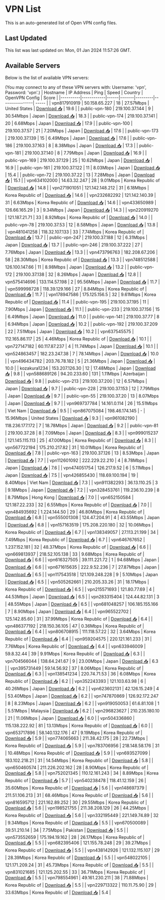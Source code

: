 # VPN List

This is an auto-generated list of Open VPN config files.

## Last Updated

This list was last updated on: Mon, 01 Jan 2024 11:57:26 GMT.

## Available Servers

Below is the list of available VPN servers:

(You may connect to any of these VPN servers with: Username: 'vpn', Password: 'vpn'.)
| Hostname | IP Address | Ping | Speed | Country | OpenVPN Config | Score |
|----------|------------|------|-------|---------|----------------| ----- |
| vpn817910919 | 50.158.65.227 | 18 | 27.57Mbps | United States | [Download 📥](./configs/server_0_US.ovpn) | 19.6 |
| public-vpn-180 | 219.100.37.144 | 9 | 30.54Mbps | Japan | [Download 📥](./configs/server_1_JP.ovpn) | 18.3 |
| public-vpn-174 | 219.100.37.141 | 20 | 6.68Mbps | Japan | [Download 📥](./configs/server_2_JP.ovpn) | 17.9 |
| public-vpn-100 | 219.100.37.57 | 21 | 7.20Mbps | Japan | [Download 📥](./configs/server_3_JP.ovpn) | 17.6 |
| public-vpn-173 | 219.100.37.139 | 15 | 6.49Mbps | Japan | [Download 📥](./configs/server_4_JP.ovpn) | 17.6 |
| public-vpn-186 | 219.100.37.163 | 8 | 8.38Mbps | Japan | [Download 📥](./configs/server_5_JP.ovpn) | 17.3 |
| public-vpn-181 | 219.100.37.140 | 8 | 7.79Mbps | Japan | [Download 📥](./configs/server_6_JP.ovpn) | 16.9 |
| public-vpn-169 | 219.100.37.129 | 25 | 10.62Mbps | Japan | [Download 📥](./configs/server_7_JP.ovpn) | 16.9 |
| public-vpn-161 | 219.100.37.122 | 11 | 8.03Mbps | Japan | [Download 📥](./configs/server_8_JP.ovpn) | 15.4 |
| public-vpn-72 | 219.100.37.22 | 13 | 7.28Mbps | Japan | [Download 📥](./configs/server_9_JP.ovpn) | 15.1 |
| vpn634102000 | 14.63.32.247 | 28 | 9.01Mbps | Korea Republic of | [Download 📥](./configs/server_10_KR.ovpn) | 14.8 |
| vpn271901051 | 121.142.148.212 | 31 | 6.18Mbps | Korea Republic of | [Download 📥](./configs/server_11_KR.ovpn) | 14.6 |
| vpn232682292 | 121.142.140.39 | 31 | 6.63Mbps | Korea Republic of | [Download 📥](./configs/server_12_KR.ovpn) | 14.6 |
| vpn433650989 | 126.66.165.29 | 3 | 9.34Mbps | Japan | [Download 📥](./configs/server_13_JP.ovpn) | 14.3 |
| vpn220919270 | 121.187.21.71 | 33 | 8.92Mbps | Korea Republic of | [Download 📥](./configs/server_14_KR.ovpn) | 14.0 |
| public-vpn-78 | 219.100.37.53 | 12 | 8.58Mbps | Japan | [Download 📥](./configs/server_15_JP.ovpn) | 13.8 |
| vpn481041258 | 118.32.107.133 | 33 | 7.74Mbps | Korea Republic of | [Download 📥](./configs/server_16_KR.ovpn) | 13.7 |
| public-vpn-247 | 219.100.37.188 | 12 | 6.31Mbps | Japan | [Download 📥](./configs/server_17_JP.ovpn) | 13.7 |
| public-vpn-246 | 219.100.37.222 | 27 | 7.76Mbps | Japan | [Download 📥](./configs/server_18_JP.ovpn) | 13.3 |
| vpn473796763 | 182.208.67.206 | 58 | 28.30Mbps | Korea Republic of | [Download 📥](./configs/server_19_KR.ovpn) | 13.3 |
| vpn748512588 | 126.100.147.66 | 11 | 8.98Mbps | Japan | [Download 📥](./configs/server_20_JP.ovpn) | 13.2 |
| public-vpn-172 | 219.100.37.138 | 32 | 8.26Mbps | Japan | [Download 📥](./configs/server_21_JP.ovpn) | 12.8 |
| vpn575414696 | 133.114.57.198 | 2 | 95.56Mbps | Japan | [Download 📥](./configs/server_22_JP.ovpn) | 11.7 |
| vpn599998728 | 118.39.129.166 | 27 | 8.84Mbps | Korea Republic of | [Download 📥](./configs/server_23_KR.ovpn) | 11.7 |
| vpn178947586 | 175.125.156.5 | 32 | 9.61Mbps | Korea Republic of | [Download 📥](./configs/server_24_KR.ovpn) | 11.4 |
| public-vpn-195 | 219.100.37.195 | 11 | 7.90Mbps | Japan | [Download 📥](./configs/server_25_JP.ovpn) | 11.1 |
| public-vpn-233 | 219.100.37.156 | 15 | 6.49Mbps | Japan | [Download 📥](./configs/server_26_JP.ovpn) | 11.0 |
| public-vpn-141 | 219.100.37.77 | 8 | 6.94Mbps | Japan | [Download 📥](./configs/server_27_JP.ovpn) | 10.2 |
| public-vpn-192 | 219.100.37.209 | 22 | 7.51Mbps | Japan | [Download 📥](./configs/server_28_JP.ovpn) | 10.2 |
| vpn637545575 | 112.165.86.117 | 25 | 4.46Mbps | Korea Republic of | [Download 📥](./configs/server_29_KR.ovpn) | 10.1 |
| vpn727147182 | 60.117.87.237 | 4 | 11.74Mbps | Japan | [Download 📥](./configs/server_30_JP.ovpn) | 10.1 |
| vpn524863457 | 182.23.247.38 | 7 | 78.14Mbps | Japan | [Download 📥](./configs/server_31_JP.ovpn) | 10.0 |
| vpn496434782 | 203.76.78.182 | 5 | 21.36Mbps | Japan | [Download 📥](./configs/server_32_JP.ovpn) | 10.0 |
| kozakura1234 | 153.207.126.30 | 12 | 17.48Mbps | Japan | [Download 📥](./configs/server_33_JP.ovpn) | 9.8 |
| vpn588689126 | 94.20.233.60 | 131 | 1.11Mbps | Azerbaijan | [Download 📥](./configs/server_34_AZ.ovpn) | 9.8 |
| public-vpn-213 | 219.100.37.200 | 12 | 6.57Mbps | Japan | [Download 📥](./configs/server_35_JP.ovpn) | 9.7 |
| public-vpn-228 | 219.100.37.153 | 12 | 7.79Mbps | Japan | [Download 📥](./configs/server_36_JP.ovpn) | 9.7 |
| public-vpn-55 | 219.100.37.20 | 13 | 8.07Mbps | Japan | [Download 📥](./configs/server_37_JP.ovpn) | 9.7 |
| vpn969737784 | 14.161.0.114 | 26 | 15.51Mbps | Viet Nam | [Download 📥](./configs/server_38_VN.ovpn) | 9.5 |
| vpn867075084 | 198.46.174.145 | - | 15.96Mbps | United States | [Download 📥](./configs/server_39_US.ovpn) | 9.3 |
| vpn961082190 | 118.236.177.172 | 7 | 18.78Mbps | Japan | [Download 📥](./configs/server_40_JP.ovpn) | 9.2 |
| public-vpn-81 | 219.100.37.28 | 8 | 7.09Mbps | Japan | [Download 📥](./configs/server_41_JP.ovpn) | 8.3 |
| vpn999015237 | 121.145.115.113 | 25 | 47.00Mbps | Korea Republic of | [Download 📥](./configs/server_42_KR.ovpn) | 8.3 |
| vpn567722194 | 175.210.217.82 | 31 | 10.01Mbps | Korea Republic of | [Download 📥](./configs/server_43_KR.ovpn) | 7.8 |
| public-vpn-163 | 219.100.37.126 | 13 | 8.53Mbps | Japan | [Download 📥](./configs/server_44_JP.ovpn) | 7.7 |
| vpn112601092 | 222.229.22.210 | 4 | 8.78Mbps | Japan | [Download 📥](./configs/server_45_JP.ovpn) | 7.6 |
| vpn474051754 | 126.217.9.52 | 6 | 5.11Mbps | Japan | [Download 📥](./configs/server_46_JP.ovpn) | 7.5 |
| vpn426855430 | 118.69.100.194 | 19 | 8.40Mbps | Viet Nam | [Download 📥](./configs/server_47_VN.ovpn) | 7.3 |
| vpn911382293 | 36.13.110.25 | 3 | 9.18Mbps | Japan | [Download 📥](./configs/server_48_JP.ovpn) | 7.2 |
| vpn328453761 | 119.236.10.239 | 8 | 8.79Mbps | Hong Kong | [Download 📥](./configs/server_49_HK.ovpn) | 7.0 |
| vpn652150584 | 121.187.22.233 | 32 | 6.55Mbps | Korea Republic of | [Download 📥](./configs/server_50_KR.ovpn) | 7.0 |
| vpn484935692 | 1.224.144.50 | 29 | 46.80Mbps | Korea Republic of | [Download 📥](./configs/server_51_KR.ovpn) | 6.8 |
| vpn555001308 | 124.47.204.91 | 4 | 43.55Mbps | Japan | [Download 📥](./configs/server_52_JP.ovpn) | 6.8 |
| vpn157163519 | 175.208.220.180 | 32 | 10.06Mbps | Korea Republic of | [Download 📥](./configs/server_53_KR.ovpn) | 6.7 |
| vpn138349057 | 27.113.21.199 | 34 | 7.49Mbps | Korea Republic of | [Download 📥](./configs/server_54_KR.ovpn) | 6.7 |
| vpn646767652 | 1.237.152.181 | 32 | 48.37Mbps | Korea Republic of | [Download 📥](./configs/server_55_KR.ovpn) | 6.6 |
| vpn669813937 | 218.52.105.138 | 33 | 9.68Mbps | Korea Republic of | [Download 📥](./configs/server_56_KR.ovpn) | 6.6 |
| vpn616327505 | 39.111.221.72 | 1 | 94.68Mbps | Japan | [Download 📥](./configs/server_57_JP.ovpn) | 6.6 |
| vpn671615635 | 222.9.52.236 | 7 | 27.87Mbps | Japan | [Download 📥](./configs/server_58_JP.ovpn) | 6.5 |
| vpn117543518 | 121.109.248.228 | 9 | 5.10Mbps | Japan | [Download 📥](./configs/server_59_JP.ovpn) | 6.5 |
| vpn505262661 | 210.205.33.26 | 31 | 18.17Mbps | Korea Republic of | [Download 📥](./configs/server_60_KR.ovpn) | 6.5 |
| vpn215571693 | 121.80.77.69 | 4 | 44.53Mbps | Japan | [Download 📥](./configs/server_61_JP.ovpn) | 6.5 |
| vpn283315404 | 124.44.82.131 | 3 | 48.55Mbps | Japan | [Download 📥](./configs/server_62_JP.ovpn) | 6.5 |
| vpn681048257 | 106.185.155.166 | 7 | 8.90Mbps | Japan | [Download 📥](./configs/server_63_JP.ovpn) | 6.4 |
| vpn965522702 | 125.142.85.60 | 31 | 37.99Mbps | Korea Republic of | [Download 📥](./configs/server_64_KR.ovpn) | 6.4 |
| vpn486377192 | 218.150.36.105 | 47 | 0.36Mbps | Korea Republic of | [Download 📥](./configs/server_65_KR.ovpn) | 6.4 |
| vpn806708915 | 111.118.57.22 | 32 | 3.64Mbps | Korea Republic of | [Download 📥](./configs/server_66_KR.ovpn) | 6.4 |
| vpn959204575 | 220.121.161.233 | 31 | 7.76Mbps | Korea Republic of | [Download 📥](./configs/server_67_KR.ovpn) | 6.4 |
| vpn633946009 | 59.8.32.44 | 39 | 9.91Mbps | Korea Republic of | [Download 📥](./configs/server_68_KR.ovpn) | 6.3 |
| vpn704566044 | 138.64.241.67 | 9 | 23.00Mbps | Japan | [Download 📥](./configs/server_69_JP.ovpn) | 6.3 |
| vpn395731449 | 59.14.56.92 | 37 | 8.06Mbps | Korea Republic of | [Download 📥](./configs/server_70_KR.ovpn) | 6.3 |
| vpn138541234 | 220.74.71.53 | 36 | 6.08Mbps | Korea Republic of | [Download 📥](./configs/server_71_KR.ovpn) | 6.2 |
| vpn352243393 | 121.103.63.98 | 6 | 40.26Mbps | Japan | [Download 📥](./configs/server_72_JP.ovpn) | 6.2 |
| vpn623602131 | 42.126.15.249 | 4 | 53.40Mbps | Japan | [Download 📥](./configs/server_73_JP.ovpn) | 6.2 |
| vpn747870869 | 126.92.172.247 | 8 | 8.23Mbps | Japan | [Download 📥](./configs/server_74_JP.ovpn) | 6.2 |
| vpn919050053 | 61.6.81.108 | 1 | 5.51Mbps | Malaysia | [Download 📥](./configs/server_75_MY.ovpn) | 6.2 |
| vpn296823627 | 210.235.180.10 | 21 | 11.06Mbps | Japan | [Download 📥](./configs/server_76_JP.ovpn) | 6.0 |
| vpn504336860 | 115.138.222.92 | 81 | 13.13Mbps | Korea Republic of | [Download 📥](./configs/server_77_KR.ovpn) | 6.0 |
| vpn653717896 | 58.140.132.176 | 47 | 9.19Mbps | Korea Republic of | [Download 📥](./configs/server_78_KR.ovpn) | 5.9 |
| vpn774065663 | 211.38.42.175 | 28 | 22.73Mbps | Korea Republic of | [Download 📥](./configs/server_79_KR.ovpn) | 5.9 |
| vpn783706956 | 218.148.58.176 | 31 | 10.48Mbps | Korea Republic of | [Download 📥](./configs/server_80_KR.ovpn) | 5.9 |
| vpn693527099 | 183.102.218.21 | 31 | 14.54Mbps | Korea Republic of | [Download 📥](./configs/server_81_KR.ovpn) | 5.8 |
| vpn650460574 | 211.226.202.162 | 28 | 8.90Mbps | Korea Republic of | [Download 📥](./configs/server_82_KR.ovpn) | 5.8 |
| vpn752021345 | 110.12.161.243 | 34 | 8.89Mbps | Korea Republic of | [Download 📥](./configs/server_83_KR.ovpn) | 5.7 |
| vpn540238478 | 118.41.12.159 | 26 | 35.60Mbps | Korea Republic of | [Download 📥](./configs/server_84_KR.ovpn) | 5.6 |
| vpn148697379 | 211.51.106.213 | 31 | 68.46Mbps | Korea Republic of | [Download 📥](./configs/server_85_KR.ovpn) | 5.6 |
| vpn816595712 | 221.162.89.252 | 30 | 29.55Mbps | Korea Republic of | [Download 📥](./configs/server_86_KR.ovpn) | 5.6 |
| vpn198521755 | 211.38.208.129 | 26 | 44.25Mbps | Korea Republic of | [Download 📥](./configs/server_87_KR.ovpn) | 5.6 |
| vpn332195449 | 221.149.74.89 | 32 | 9.34Mbps | Korea Republic of | [Download 📥](./configs/server_88_KR.ovpn) | 5.5 |
| vpn670500089 | 39.51.210.14 | 34 | 7.75Mbps | Pakistan | [Download 📥](./configs/server_89_PK.ovpn) | 5.5 |
| vpn573552659 | 175.194.19.162 | 28 | 26.17Mbps | Korea Republic of | [Download 📥](./configs/server_90_KR.ovpn) | 5.5 |
| vpn682395406 | 121.155.78.248 | 29 | 39.27Mbps | Korea Republic of | [Download 📥](./configs/server_91_KR.ovpn) | 5.5 |
| vpn438142926 | 121.132.115.107 | 29 | 28.39Mbps | Korea Republic of | [Download 📥](./configs/server_92_KR.ovpn) | 5.5 |
| vpn548022105 | 121.171.209.24 | 31 | 45.73Mbps | Korea Republic of | [Download 📥](./configs/server_93_KR.ovpn) | 5.5 |
| vpn831021685 | 121.125.202.55 | 33 | 36.71Mbps | Korea Republic of | [Download 📥](./configs/server_94_KR.ovpn) | 5.5 |
| vpn798554961 | 49.161.230.211 | 38 | 71.88Mbps | Korea Republic of | [Download 📥](./configs/server_95_KR.ovpn) | 5.5 |
| vpn229713322 | 110.11.75.90 | 29 | 33.63Mbps | Korea Republic of | [Download 📥](./configs/server_96_KR.ovpn) | 5.4 |
